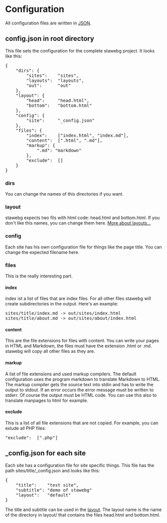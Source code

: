 # Configuration #

All configuration files are written in  [JSON](http://www.json.org/).

## config.json in root directory ##

This file sets the configuration for the complete stawebg project.
It looks like this:

<pre>
{
    "dirs": {
        "sites":    "sites",
        "layouts":  "layouts",
        "out":      "out"
    },
    "layout": {
        "head":     "head.html",
        "bottom":   "bottom.html"
    },
    "config": {
        "site":     "_config.json"
    },
    "files": {
        "index":    ["index.html", "index.md"],
        "content":  [".html", ".md"],
        "markup": {
            ".md": "markdown"
        },
        "exclude":  []
    }
}
</pre>

### dirs ###

You can change the names of this directories if you want.

### layout ###

stawebg expects two fils with html code: head.html and bottom.html.
If you don't like this names, you can change them here.
[More about layouts...](%CUR%layout)

### config ###

Each site has his own configuration file for things like the page title.
You can change the expected filename here.

### files ###

This is the really interesting part.

#### index ####
index ist a list of files that are index files.
For all other files stawebg will create subdirectories in the output.
Here's an example:

<pre>
sites/title/index.md -> out/sites/index.html
sites/title/about.md -> out/sites/about/index.html
</pre>

#### content ####
This are the file extensions for files with content.
You can write your pages in HTML and Markdown, the files must have the extension .html or .md.
stawebg will copy all other files as they are.

#### markup ####
A list of file extensions and used markup compilers.
The default configuration uses the program markdown to translate Markdown to HTML.
The markup compiler gets the source text into stdin and has to write the output to stdout.
If an error occurs the error message must be written to stderr.
Of course the output must be HTML code.
You can use this also to translate manpages to html for example.

#### exclude ####
This is a list of all file extensions that are not copied.
For example, you can exlude all PHP files:

<pre>
"exclude":  [".php"]
</pre>

## _config.json for each site ##

Each site has a configuration file for site specific things.
This file has the path sites/title/_config.json and looks like this:

<pre>
{
    "title":    "test site",
    "subtitle": "demo of stawebg"
    "layout":   "default"
}
</pre>

The title and subtitle can be used in the [layout](%CUR%layout).
The layout name is the name of the directory in layout/ that contains the files head.html and bottom.html.
